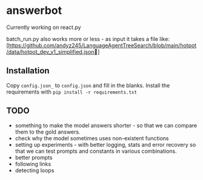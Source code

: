 # answerbot

Currently working on react.py

batch_run.py also works more or less - as input it takes a file like: [https://github.com/andyz245/LanguageAgentTreeSearch/blob/main/hotpot/data/hotpot_dev_v1_simplified.json]

## Installation

Copy `config.json_` to `config.json` and fill in the blanks.
Install the requirements with `pip install -r requirements.txt`

## TODO
* something to make the model answers shorter - so that we can compare them to the gold answers.
* check why the model sometimes uses non-existent functions
* setting up experiments - with better logging, stats and error recovery so that we can test prompts and constants in various combinations.
* better prompts
* following links
* detecting loops
